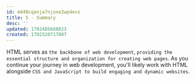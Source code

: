 ```yaml
---
id: m440cqanja7njoxe2wp4evs
title: 5 - Summary
desc: ''
updated: 1702485688823
created: 1702320717887
---
```


HTML serves as `the backbone of web development`, `providing the essential structure and organization for creating web pages`. As you continue your journey in web development, you'll likely work with HTML alongside `CSS and JavaScript to build engaging and dynamic websites`.